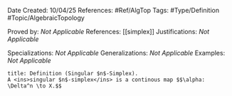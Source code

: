 <div class="topSpace"></div>

Date Created: 10/04/25
References: #Ref/AlgTop 
Tags: #Type/Definition #Topic/AlgebraicTopology

Proved by: <i>Not Applicable</i>
References: [[simplex]]
Justifications: <i>Not Applicable</i>

Specializations: <i>Not Applicable</i>
Generalizations: <i>Not Applicable</i>
Examples: <i>Not Applicable</i>

``` ad-Definition
title: Definition (Singular $n$-Simplex).
A <ins>singular $n$-simplex</ins> is a continous map $$\alpha: \Delta^n \to X.$$

```